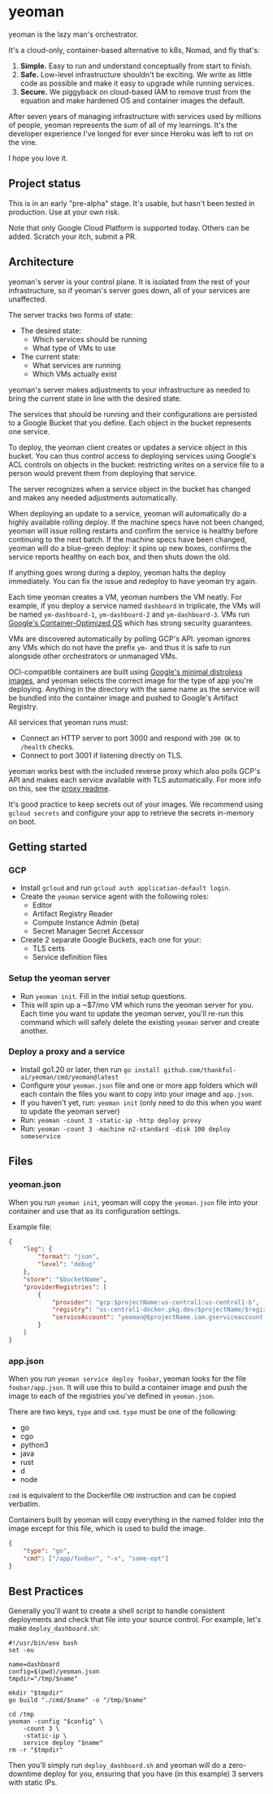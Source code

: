 # yeoman

yeoman is the lazy man's orchestrator.

It's a cloud-only, container-based alternative to k8s, Nomad, and fly that's:

1. **Simple.** Easy to run and understand conceptually from start to finish.
2. **Safe.** Low-level infrastructure shouldn't be exciting. We write as little
   code as possible and make it easy to upgrade while running services.
3. **Secure.** We piggyback on cloud-based IAM to remove trust from the
   equation and make hardened OS and container images the default.

After seven years of managing infrastructure with services used by millions of
people, yeoman represents the sum of all of my learnings. It's the developer
experience I've longed for ever since Heroku was left to rot on the vine.

I hope you love it.


## Project status

This is in an early "pre-alpha" stage. It's usable, but hasn't been tested in
production. Use at your own risk.

Note that only Google Cloud Platform is supported today. Others can be added.
Scratch your itch, submit a PR.


## Architecture

yeoman's server is your control plane. It is isolated from the rest of your
infrastructure, so if yeoman's server goes down, all of your services are
unaffected.

The server tracks two forms of state:

* The desired state:
	* Which services should be running
	* What type of VMs to use
* The current state:
	* What services are running
	* Which VMs actually exist

yeoman's server makes adjustments to your infrastructure as needed to bring the
current state in line with the desired state.

The services that should be running and their configurations are persisted to a
Google Bucket that you define. Each object in the bucket represents one
service.

To deploy, the yeoman client creates or updates a service object in this
bucket. You can thus control access to deploying services using Google's ACL
controls on objects in the bucket: restricting writes on a service file to a
person would prevent them from deploying that service.

The server recognizes when a service object in the bucket has changed and makes
any needed adjustments automatically.

When deploying an update to a service, yeoman will automatically do a highly
available rolling deploy. If the machine specs have not been changed, yeoman
will issue rolling restarts and confirm the service is healthy before
continuing to the next batch. If the machine specs have been changed, yeoman
will do a blue-green deploy: it spins up new boxes, confirms the service
reports healthy on each box, and then shuts down the old.

If anything goes wrong during a deploy, yeoman halts the deploy immediately.
You can fix the issue and redeploy to have yeoman try again.

Each time yeoman creates a VM, yeoman numbers the VM neatly. For example, if
you deploy a service named `dashboard` in triplicate, the VMs will be named
`ym-dashboard-1`, `ym-dashboard-2` and `ym-dashboard-3`. VMs run [Google's
Container-Optimized
OS](https://cloud.google.com/container-optimized-os/docs/concepts/features-and-benefits)
which has strong security guarantees.

VMs are discovered automatically by polling GCP's API. yeoman ignores any VMs
which do not have the prefix `ym-` and thus it is safe to run alongside other
orchestrators or unmanaged VMs.

OCI-compatible containers are built using [Google's minimal distroless
images](https://github.com/GoogleContainerTools/distroless), and yeoman selects
the correct image for the type of app you're deploying. Anything in the
directory with the same name as the service will be bundled into the container
image and pushed to Google's Artifact Registry.

All services that yeoman runs must:
* Connect an HTTP server to port 3000 and respond with `200 OK` to `/health`
  checks.
* Connect to port 3001 if listening directly on TLS.

yeoman works best with the included reverse proxy which also polls GCP's API
and makes each service available with TLS automatically. For more info on this,
see the [proxy
readme](https://github.com/thankful-ai/yeoman/blob/master/cmd/proxy).

It's good practice to keep secrets out of your images. We recommend using
`gcloud secrets` and configure your app to retrieve the secrets in-memory on
boot.


## Getting started

### GCP

* Install `gcloud` and run `gcloud auth application-default login`.
* Create the `yeoman` service agent with the following roles:
	* Editor
	* Artifact Registry Reader
	* Compute Instance Admin (beta)
	* Secret Manager Secret Accessor
* Create 2 separate Google Buckets, each one for your:
	*  TLS certs
	*  Service definition files

### Setup the yeoman server

* Run `yeoman init`. Fill in the initial setup questions.
* This will spin up a
  ~$7/mo VM which runs the yeoman server
  for you. Each time you want to update the yeoman server, you'll re-run this
  command which will safely delete the existing `yeoman` server and create
  another.

### Deploy a proxy and a service

* Install go1.20 or later, then run
  `go install github.com/thankful-ai/yeoman/cmd/yeoman@latest`
* Configure your `yeoman.json` file and one or more app folders which will
  each contain the files you want to copy into your image and `app.json`.
* If you haven't yet, run: `yeoman init` (only need to do this when you want to
  update the yeoman server)
* Run: `yeoman -count 3 -static-ip -http deploy proxy`
* Run: `yeoman -count 3 -machine n2-standard -disk 100 deploy someservice`


## Files

### yeoman.json

When you run `yeoman init`, yeoman will copy the `yeoman.json` file into
your container and use that as its configuration settings.

Example file:

```json
{
    "log": {
        "format": "json",
        "level": "debug"
    },
    "store": "$bucketName",
    "providerRegistries": [
        {
            "provider": "gcp:$projectName:us-central1:us-central1-b",
            "registry": "us-central1-docker.pkg.dev/$projectName/$registryName",
            "serviceAccount": "yeoman@$projectName.iam.gserviceaccount.com"
        }
    ]
}
```

### app.json

When you run `yeoman service deploy foobar`, yeoman looks for the file
`foobar/app.json`. It will use this to build a container image and push the
image to each of the registries you've defined in `yeoman.json`.

There are two keys, `type` and `cmd`. `type` must be one of the following:

* go
* cgo
* python3
* java
* rust
* d
* node

`cmd` is equivalent to the Dockerfile `CMD` instruction and can be copied
verbatim.

Containers built by yeoman will copy everything in the named folder into the
image except for this file, which is used to build the image.

```json
{
	"type": "go",
	"cmd": ["/app/foobar", "-x", "some-opt"]
}
```


## Best Practices

Generally you'll want to create a shell script to handle consistent deployments
and check that file into your source control. For example, let's make
`deploy_dashboard.sh`:

```
#!/usr/bin/env bash
set -eu

name=dashboard
config=$(pwd)/yeoman.json
tmpdir="/tmp/$name"

mkdir "$tmpdir"
go build "./cmd/$name" -o "/tmp/$name"

cd /tmp
yeoman -config "$config" \
	-count 3 \
	-static-ip \
	service deploy "$name"
rm -r "$tmpdir"
```

Then you'll simply run `deploy_dashboard.sh` and yeoman will do a zero-downtime
deploy for you, ensuring that you have (in this example) 3 servers with static
IPs.
